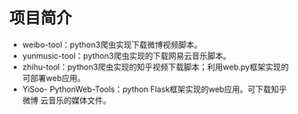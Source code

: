 # 项目简介

- weibo-tool：python3爬虫实现下载微博视频脚本。
- yunmusic-tool：python3爬虫实现的下载网易云音乐脚本。
- zhihu-tool：python3爬虫实现的知乎视频下载脚本；利用web.py框架实现的可部署web应用。
- YiSoo-
  PythonWeb-Tools：python Flask框架实现的web应用。可下载知乎 微博 云音乐的媒体文件。

